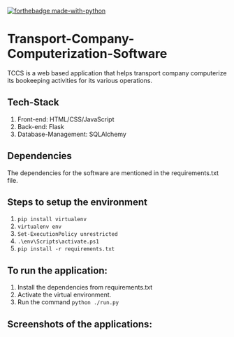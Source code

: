 [![forthebadge made-with-python](http://ForTheBadge.com/images/badges/made-with-python.svg)](https://www.python.org/) 
# Transport-Company-Computerization-Software
TCCS is a web based application that helps transport company computerize its bookeeping activities for its various operations.

## Tech-Stack
1. Front-end: HTML/CSS/JavaScript
2. Back-end: Flask
3. Database-Management: SQLAlchemy

## Dependencies
The dependencies for the software are mentioned in the requirements.txt file.

## Steps to setup the environment
1. `pip install virtualenv`
2. `virtualenv env`
3. `Set-ExecutionPolicy unrestricted`
4. `.\env\Scripts\activate.ps1`
5. `pip install -r requirements.txt`


## To run the application:
1. Install the dependencies from requirements.txt
2. Activate the virtual environment.
3. Run the command `python ./run.py`

## Screenshots of the applications:
